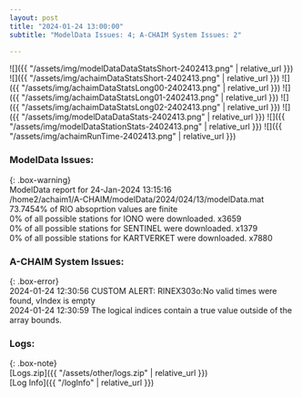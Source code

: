 ```yaml
---
layout: post
title: "2024-01-24 13:00:00"
subtitle: "ModelData Issues: 4; A-CHAIM System Issues: 2"

---
```


![]({{ "/assets/img/modelDataDataStatsShort-2402413.png" | relative_url }})
![]({{ "/assets/img/achaimDataStatsShort-2402413.png" | relative_url }})
![]({{ "/assets/img/achaimDataStatsLong00-2402413.png" | relative_url }})
![]({{ "/assets/img/achaimDataStatsLong01-2402413.png" | relative_url }})
![]({{ "/assets/img/achaimDataStatsLong02-2402413.png" | relative_url }})
![]({{ "/assets/img/modelDataDataStats-2402413.png" | relative_url }})
![]({{ "/assets/img/modelDataStationStats-2402413.png" | relative_url }})
![]({{ "/assets/img/achaimRunTime-2402413.png" | relative_url }})


### ModelData Issues:  
  
{: .box-warning}  
 ModelData report for 24-Jan-2024 13:15:16   
 /home2/achaim1/A-CHAIM/modelData/2024/024/13/modelData.mat   
 73.7454% of RIO absoprtion values are finite   
 0% of all possible stations for IONO were downloaded. x3659   
 0% of all possible stations for SENTINEL were downloaded. x1379   
 0% of all possible stations for KARTVERKET were downloaded. x7880   
  
### A-CHAIM System Issues:  
  
{: .box-error}  
2024-01-24 12:30:56 CUSTOM ALERT: RINEX303o:No valid times were found, vIndex is empty  
2024-01-24 12:30:59 The logical indices contain a true value outside of the array bounds.  

### Logs:  
  
{: .box-note}  
[Logs.zip]({{ "/assets/other/logs.zip" | relative_url }})  
[Log Info]({{ "/logInfo" | relative_url }})  
